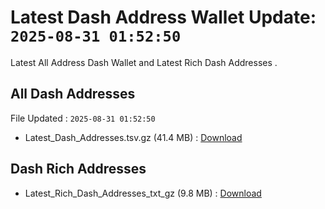 # Latest Dash Address Wallet Update: `2025-08-31 01:52:50`

Latest All Address Dash Wallet and Latest Rich Dash Addresses .

## All Dash Addresses

File Updated : `2025-08-31 01:52:50`

- Latest_Dash_Addresses.tsv.gz (41.4 MB) : [Download](https://github.com/Pymmdrza/Rich-Address-Wallet/releases/tag/Dash)

## Dash Rich Addresses

- Latest_Rich_Dash_Addresses_txt_gz (9.8 MB) : [Download](https://github.com/Pymmdrza/Rich-Address-Wallet/releases/tag/Dash)
